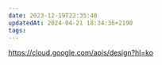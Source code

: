```yaml
---
date: 2023-12-19T22:35:40
updatedAt: 2024-04-21 18:34:36+2190
tags: 
---
```

https://cloud.google.com/apis/design?hl=ko